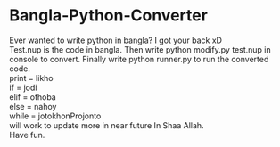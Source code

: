 # Bangla-Python-Converter <br>
Ever wanted to write python in bangla? I got your back xD <br>
Test.nup is the code in bangla. Then write python modify.py test.nup in console to convert. Finally write python runner.py to run the converted code. <br>
print = likho <br>
if = jodi <br>
elif = othoba <br>
else = nahoy <br>
while = jotokhonProjonto <br>
will work to update more in near future In Shaa Allah. <br>
Have fun. <br>

